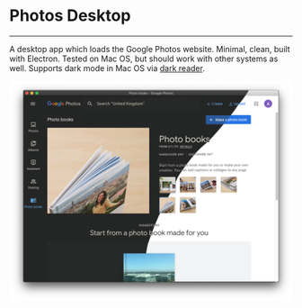 # Photos Desktop
-------------------------------

A desktop app which loads the Google Photos website.
Minimal, clean, built with Electron.
Tested on Mac OS, but should work with other systems as well.
Supports dark mode in Mac OS via [dark reader](https://github.com/darkreader/darkreader).

![Photos Desktop screenshot](https://github.com/aterenin/Photos/blob/master/screenshot.png?raw=true)
